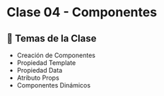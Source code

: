 # Clase 04 - Componentes

## 🔵 Temas de la Clase
- Creación de Componentes
- Propiedad Template
- Propiedad Data
- Atributo Props
- Componentes Dinámicos